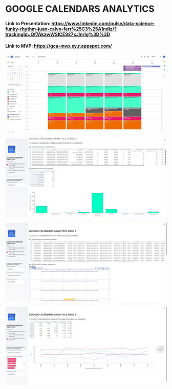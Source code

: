 # GOOGLE CALENDARS ANALYTICS

#### Link to Presentation: https://www.linkedin.com/pulse/data-science-funky-rhythm-juan-calvo-ferr%25C3%25A1ndiz/?trackingId=Qf7AkzwWSICE927xJlnrIg%3D%3D

#### Link to MVP: https://gca-mvp.ey.r.appspot.com/

![calendar_week](https://github.com/juancalvof/google-calendars-analytics/blob/master/IMAGES/calendar_week.jpg?raw=true)

![page_1](https://github.com/juancalvof/google-calendars-analytics/blob/master/IMAGES/page1.jpg?raw=true)

![page_2](https://github.com/juancalvof/google-calendars-analytics/blob/master/IMAGES/page2.jpg?raw=true)

![page_3](https://github.com/juancalvof/google-calendars-analytics/blob/master/IMAGES/page3.jpg?raw=true)

